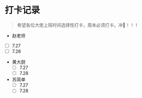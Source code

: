 # 打卡记录

> 希望各位大佬上班时间选择性打卡，周末必须打卡。冲🦆！！！

*  赵老师
  - [ ] 7.27
  - [ ] 7.28
* 黄大厨
  - [ ] 7.27
  - [ ] 7.28
* 苏简单
  - [ ] 7.27
  - [ ] 7.28